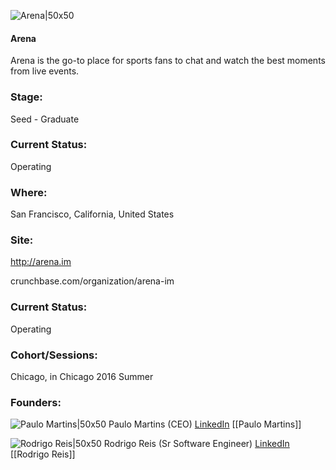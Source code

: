

![Arena|50x50](https://apimg.techstars.com/connect/images/image_files/580532f9bbe36fe285000019/original/arena-app-icon.png)

#### Arena
Arena is the go-to place for sports fans to chat and watch the best moments from live events.

### Stage: 
Seed - Graduate 

### Current Status: 
Operating

### Where:
San Francisco, California, United States

### Site:
http://arena.im



crunchbase.com/organization/arena-im

### Current Status: 
Operating

### Cohort/Sessions: 
Chicago, in Chicago 2016 Summer

### Founders: 

![Paulo Martins|50x50](https://apimg.techstars.com/connect/images/image_files/577e9bf98083201cd1000011/original/paulo_socialmedia.jpg) Paulo Martins (CEO) [LinkedIn](https://linkedin.com/in/paulomrt) [[Paulo Martins]]

![Rodrigo Reis|50x50](https://apimg.techstars.com/connect/images/image_files/57d9b2b9a93e9f8af5000004/original/_SSW6106.JPG) Rodrigo Reis (Sr Software Engineer) [LinkedIn](https://linkedin.com/in/rodrigoreis22) [[Rodrigo Reis]]


